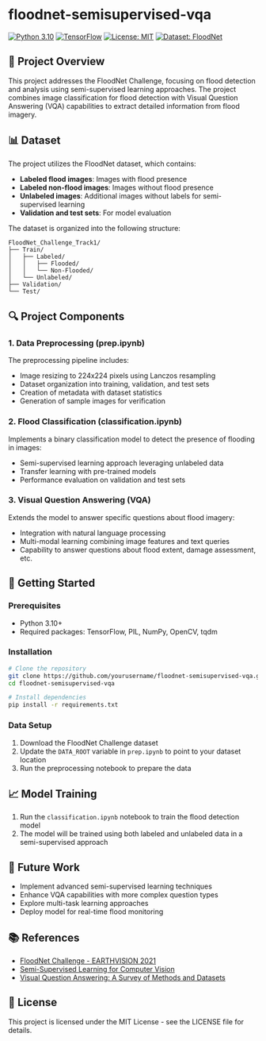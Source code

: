 # floodnet-semisupervised-vqa

[![Python 3.10](https://img.shields.io/badge/Python-3.10-blue.svg)](https://www.python.org/downloads/release/python-3100/)
[![TensorFlow](https://img.shields.io/badge/TensorFlow-2.x-orange.svg)](https://www.tensorflow.org/)
[![License: MIT](https://img.shields.io/badge/License-MIT-yellow.svg)](https://opensource.org/licenses/MIT)
[![Dataset: FloodNet](https://img.shields.io/badge/Dataset-FloodNet-green.svg)](https://github.com/BinaLab/FloodNet-Challenge-EARTHVISION2021)

## 🌊 Project Overview

This project addresses the FloodNet Challenge, focusing on flood detection and analysis using semi-supervised learning approaches. The project combines image classification for flood detection with Visual Question Answering (VQA) capabilities to extract detailed information from flood imagery.

## 📊 Dataset

The project utilizes the FloodNet dataset, which contains:

- **Labeled flood images**: Images with flood presence
- **Labeled non-flood images**: Images without flood presence
- **Unlabeled images**: Additional images without labels for semi-supervised learning
- **Validation and test sets**: For model evaluation

The dataset is organized into the following structure:
```
FloodNet_Challenge_Track1/
├── Train/
│   ├── Labeled/
│   │   ├── Flooded/
│   │   └── Non-Flooded/
│   └── Unlabeled/
├── Validation/
└── Test/
```

## 🔍 Project Components

### 1. Data Preprocessing (prep.ipynb)

The preprocessing pipeline includes:
- Image resizing to 224x224 pixels using Lanczos resampling
- Dataset organization into training, validation, and test sets
- Creation of metadata with dataset statistics
- Generation of sample images for verification

### 2. Flood Classification (classification.ipynb)

Implements a binary classification model to detect the presence of flooding in images:
- Semi-supervised learning approach leveraging unlabeled data
- Transfer learning with pre-trained models
- Performance evaluation on validation and test sets

### 3. Visual Question Answering (VQA)

Extends the model to answer specific questions about flood imagery:
- Integration with natural language processing
- Multi-modal learning combining image features and text queries
- Capability to answer questions about flood extent, damage assessment, etc.

## 🚀 Getting Started

### Prerequisites

- Python 3.10+
- Required packages: TensorFlow, PIL, NumPy, OpenCV, tqdm

### Installation

```bash
# Clone the repository
git clone https://github.com/yourusername/floodnet-semisupervised-vqa.git
cd floodnet-semisupervised-vqa

# Install dependencies
pip install -r requirements.txt
```

### Data Setup

1. Download the FloodNet Challenge dataset
2. Update the `DATA_ROOT` variable in `prep.ipynb` to point to your dataset location
3. Run the preprocessing notebook to prepare the data

## 📈 Model Training

1. Run the `classification.ipynb` notebook to train the flood detection model
2. The model will be trained using both labeled and unlabeled data in a semi-supervised approach

## 🔧 Future Work

- Implement advanced semi-supervised learning techniques
- Enhance VQA capabilities with more complex question types
- Explore multi-task learning approaches
- Deploy model for real-time flood monitoring

## 📚 References

- [FloodNet Challenge - EARTHVISION 2021](https://github.com/BinaLab/FloodNet-Challenge-EARTHVISION2021)
- [Semi-Supervised Learning for Computer Vision](https://arxiv.org/abs/2006.10958)
- [Visual Question Answering: A Survey of Methods and Datasets](https://arxiv.org/abs/1607.05910)

## 📄 License

This project is licensed under the MIT License - see the LICENSE file for details.
